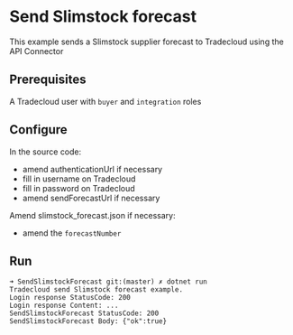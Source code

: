 # Send Slimstock forecast

This example sends a Slimstock supplier forecast to Tradecloud using the API Connector

## Prerequisites

A Tradecloud user with `buyer` and `integration` roles

## Configure

In the source code:
- amend authenticationUrl if necessary
- fill in username on Tradecloud
- fill in password on Tradecloud
- amend sendForecastUrl if necessary

Amend slimstock_forecast.json if necessary:
- amend the `forecastNumber` 

## Run

```
➜ SendSlimstockForecast git:(master) ✗ dotnet run
Tradecloud send Slimstock forecast example.
Login response StatusCode: 200
Login response Content: ...
SendSlimstockForecast StatusCode: 200
SendSlimstockForecast Body: {"ok":true}
```